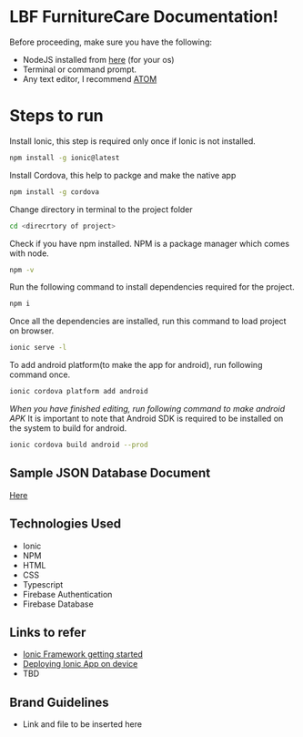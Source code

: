 # LBF FurnitureCare Documentation!

Before proceeding, make sure you have the following:

 - NodeJS installed from [here](https://nodejs.org/en/download/) (for your os)
 - Terminal or command prompt.
 - Any text editor, I recommend [ATOM](https://atom.io/)

# Steps to run

Install Ionic, this step is required only once if Ionic is not installed.
```sh
npm install -g ionic@latest
```
Install Cordova, this help to packge and make the native app
```sh
npm install -g cordova
```
Change directory in terminal to the project folder
```sh
cd <direcrtory of project>
```
Check if you have npm installed. NPM is a package manager which comes with node.
```sh
npm -v
```
Run the following command to install dependencies required for the project.
```sh
npm i
```
Once all the dependencies are installed, run this command to load project on browser.
```sh
ionic serve -l
```
To add android platform(to make the app for android), run following command once.
```sh
ionic cordova platform add android
```
*When you have finished editing, run following command to make android APK*
It is important to note that Android SDK is required to be installed on the system to build for android.
```sh
ionic cordova build android --prod
```

## Sample JSON Database Document

[Here](https://github.com/dhruv857/SQUAD-/blob/master/LBF/lbfsmartcare.json)

## Technologies Used

 - Ionic
 - NPM
 - HTML
 - CSS  
 - Typescript
 - Firebase Authentication
 - Firebase Database

## Links to refer
  - [Ionic Framework getting started](https://ionicframework.com/getting-started)
  - [Deploying Ionic App on device](https://ionicframework.com/docs/intro/deploying/)
  - TBD

## Brand Guidelines
  - Link and file to be inserted here
